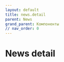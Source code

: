 ```yaml
---
layout: default
title: news.detail
parent: News
grand_parent: Компоненты
// nav_order: 0
---
```


# News detail
